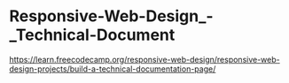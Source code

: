 # Responsive-Web-Design_-_Technical-Document
https://learn.freecodecamp.org/responsive-web-design/responsive-web-design-projects/build-a-technical-documentation-page/

